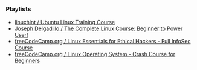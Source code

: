 ### Playlists
* [linuxhint / Ubuntu Linux Training Course](https://www.youtube.com/playlist?list=PLH4mzrKSvtSKWjMET-TVf85ZBMz_zvRGW)
* [Joseph Delgadillo / The Complete Linux Course: Beginner to Power User!](https://www.youtube.com/watch?v=wBp0Rb-ZJak)
* [freeCodeCamp.org / Linux Essentials for Ethical Hackers - Full InfoSec Course](https://www.youtube.com/watch?v=1hvVcEhcbLM)
* [freeCodeCamp.org / Linux Operating System - Crash Course for Beginners](https://www.youtube.com/watch?v=ROjZy1WbCIA)
